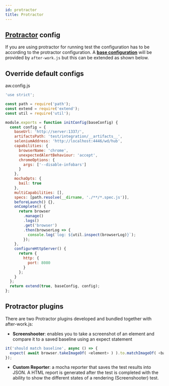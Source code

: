 ```yaml
---
id: protractor
title: Protractor
---
```


## [Protractor](https://github.com/angular/protractor) config

If you are using protractor for running test the configuration has to be according to the protractor configuration. A [**base configuration**](../src/protractor/config.js) will be provided by `after-work.js` but this can be extended as shown below.

## Override default configs

aw.config.js

```js
'use strict';

const path = require('path');
const extend = require('extend');
const util = require('util');

module.exports = function initConfig(baseConfig) {
  const config = {
    baseUrl: 'http://server:1337/',
    artifactsPath: 'test/integration/__artifacts__',
    seleniumAddress: 'http://localhost:4446/wd/hub',
    capabilities: {
      browserName: 'chrome',
      unexpectedAlertBehaviour: 'accept',
      chromeOptions: {
        args: ['--disable-infobars']
      }
    },
    mochaOpts: {
      bail: true
    },
    multiCapabilities: [],
    specs: [path.resolve(__dirname, './**/*.spec.js')],
    beforeLaunch() {},
    onComplete() {
      return browser
        .manage()
        .logs()
        .get('browser')
        .then(browserLog => {
          console.log(`log: ${util.inspect(browserLog)}`);
        });
    },
    configureHttpServer() {
      return {
        http: {
          port: 8080
        }
      };
    }
  };
  return extend(true, baseConfig, config);
};
```

## Protractor plugins

There are two Protractor plugins developed and bundled together with after-work.js:

- **Screenshooter**: enables you to take a screenshot of an element and compare it to a saved baseline using an expect statement

```js
it('should match baseline', async () => {
  expect( await browser.takeImageOf( <element> ) ).to.matchImageOf( <baseline> );
});
```

- **Custom Reporter**: a mocha reporter that saves the test results into JSON. A HTML report is generated after the test is completed with the ability to show the different states of a rendering (Screenshooter) test.
